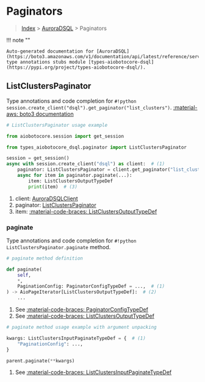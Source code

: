 # Paginators

> [Index](../README.md) > [AuroraDSQL](./README.md) > Paginators

!!! note ""

    Auto-generated documentation for [AuroraDSQL](https://boto3.amazonaws.com/v1/documentation/api/latest/reference/services/dsql.html#auroradsql)
    type annotations stubs module [types-aiobotocore-dsql](https://pypi.org/project/types-aiobotocore-dsql/).

## ListClustersPaginator

Type annotations and code completion for `#!python session.create_client("dsql").get_paginator("list_clusters")`.
[:material-aws: boto3 documentation](https://boto3.amazonaws.com/v1/documentation/api/latest/reference/services/dsql/paginator/ListClusters.html#AuroraDSQL.Paginator.ListClusters)

```python
# ListClustersPaginator usage example

from aiobotocore.session import get_session

from types_aiobotocore_dsql.paginator import ListClustersPaginator

session = get_session()
async with session.create_client("dsql") as client:  # (1)
    paginator: ListClustersPaginator = client.get_paginator("list_clusters")  # (2)
    async for item in paginator.paginate(...):
        item: ListClustersOutputTypeDef
        print(item)  # (3)
```

1. client: [AuroraDSQLClient](./client.md)
2. paginator: [ListClustersPaginator](./paginators.md#listclusterspaginator)
3. item: [:material-code-braces: ListClustersOutputTypeDef](./type_defs.md#listclustersoutputtypedef) 


### paginate

Type annotations and code completion for `#!python ListClustersPaginator.paginate` method.

```python
# paginate method definition

def paginate(
    self,
    *,
    PaginationConfig: PaginatorConfigTypeDef = ...,  # (1)
) -> AioPageIterator[ListClustersOutputTypeDef]:  # (2)
    ...
```

1. See [:material-code-braces: PaginatorConfigTypeDef](./type_defs.md#paginatorconfigtypedef) 
2. See [:material-code-braces: ListClustersOutputTypeDef](./type_defs.md#listclustersoutputtypedef) 


```python
# paginate method usage example with argument unpacking

kwargs: ListClustersInputPaginateTypeDef = {  # (1)
    "PaginationConfig": ...,
}

parent.paginate(**kwargs)
```

1. See [:material-code-braces: ListClustersInputPaginateTypeDef](./type_defs.md#listclustersinputpaginatetypedef) 
